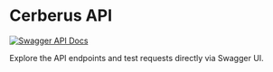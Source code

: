 # Cerberus API

[![Swagger API Docs](https://img.shields.io/badge/API_Docs-Swagger-85ea2d?logo=swagger)](https://cerberus-api-0773eaec6d0f.herokuapp.com/swagger/index.html)

Explore the API endpoints and test requests directly via Swagger UI.
